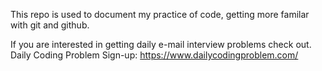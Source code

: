 This repo is used to document my practice of code, getting more familar with git and github. 

If you are interested in getting daily e-mail interview problems check out. 
Daily Coding Problem Sign-up: https://www.dailycodingproblem.com/


